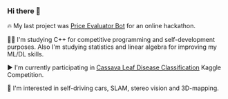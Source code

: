 ### Hi there 👋

🔥 My last project was [Price Evaluator Bot](https://github.com/t0efL/Price-Evaluator-Bot) for an online hackathon.


👨‍💻 I'm studying C++ for competitive programming and self-development purposes. Also I'm studying statistics and linear algebra for improving my ML/DL skills.  


▶️ I'm currently participating in [Cassava Leaf Disease Classification](https://www.kaggle.com/c/cassava-leaf-disease-classification) Kaggle Competition.  


🚗 I'm interested in self-driving cars, SLAM, stereo vision and 3D-mapping.  


